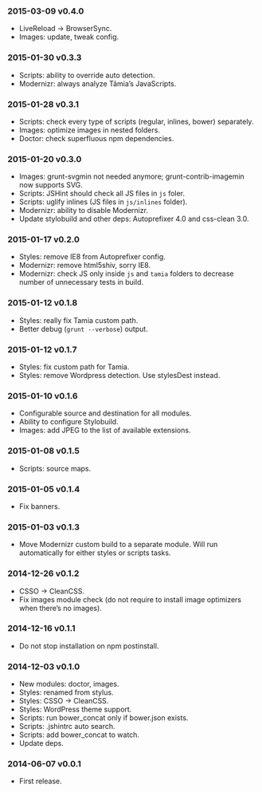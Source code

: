 ### 2015-03-09 v0.4.0

* LiveReload → BrowserSync.
* Images: update, tweak config.

### 2015-01-30 v0.3.3

* Scripts: ability to override auto detection.
* Modernizr: always analyze Tâmia’s JavaScripts.

### 2015-01-28 v0.3.1

* Scripts: check every type of scripts (regular, inlines, bower) separately.
* Images: optimize images in nested folders.
* Doctor: check superfluous npm dependencies.

### 2015-01-20 v0.3.0

* Images: grunt-svgmin not needed anymore; grunt-contrib-imagemin now supports SVG.
* Scripts: JSHint should check all JS files in `js` foler.
* Scripts: uglify inlines (JS files in `js/inlines` folder).
* Modernizr: ability to disable Modernizr.
* Update stylobuild and other deps: Autoprefixer 4.0 and css-clean 3.0.

### 2015-01-17 v0.2.0

* Styles: remove IE8 from Autoprefixer config.
* Modernizr: remove html5shiv, sorry IE8.
* Modernizr: check JS only inside `js` and `tamia` folders to decrease number of unnecessary tests in build.

### 2015-01-12 v0.1.8

* Styles: really fix Tamia custom path.
* Better debug (`grunt --verbose`) output.

### 2015-01-12 v0.1.7

* Styles: fix custom path for Tamia.
* Styles: remove Wordpress detection. Use stylesDest instead.

### 2015-01-10 v0.1.6

* Configurable source and destination for all modules.
* Ability to configure Stylobuild.
* Images: add JPEG to the list of available extensions.

### 2015-01-08 v0.1.5

* Scripts: source maps.

### 2015-01-05 v0.1.4

* Fix banners.

### 2015-01-03 v0.1.3

* Move Modernizr custom build to a separate module. Will run automatically for either styles or scripts tasks.

### 2014-12-26 v0.1.2

* CSSO → CleanCSS.
* Fix images module check (do not require to install image optimizers when there’s no images).

### 2014-12-16 v0.1.1

* Do not stop installation on npm postinstall.

### 2014-12-03 v0.1.0

* New modules: doctor, images.
* Styles: renamed from stylus.
* Styles: CSSO → CleanCSS.
* Styles: WordPress theme support.
* Scripts: run bower_concat only if bower.json exists.
* Scripts: .jshintrc auto search.
* Scripts: add bower_concat to watch.
* Update deps.

### 2014-06-07 v0.0.1

* First release.
